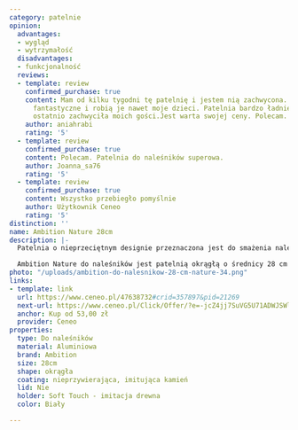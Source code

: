```yaml
---
category: patelnie
opinion:
  advantages:
  - wygląd
  - wytrzymałość
  disadvantages:
  - funkcjonalność
  reviews:
  - template: review
    confirmed_purchase: true
    content: Mam od kilku tygodni tę patelnię i jestem nią zachwycona. Naleśniki wychodzą
      fantastyczne i robią je nawet moje dzieci. Patelnia bardzo ładnie wygląda i
      ostatnio zachwyciła moich gości.Jest warta swojej ceny. Polecam.
    author: aniahrabi
    rating: '5'
  - template: review
    confirmed_purchase: true
    content: Polecam. Patelnia do naleśników superowa.
    author: Joanna_sa76
    rating: '5'
  - template: review
    confirmed_purchase: true
    content: Wszystko przebiegło pomyślnie
    author: Użytkownik Ceneo
    rating: '5'
distinction: ''
name: Ambition Nature 28cm
description: |-
  Patelnia o nieprzeciętnym designie przeznaczona jest do smażenia naleśników. Naczynie Ambition z linii Nature zostało wykonane z aluminium. Wnętrze patelni pokrywa specjalna powłoka nieprzywierająca. Dzięki połączeniu tych właściwości jej użycie jest jednocześnie energooszczędne i intuicyjne, a ciasto nie przywiera do powierzchni podczas smażenia.

  Ambition Nature do naleśników jest patelnią okrągłą o średnicy 28 cm i wysokości 1,6 cm. Posiada grube trzymilimetrowe dno indukcyjne, które jest odporne na odkształcenia. Tym, co wyróżnia model pośród konkurencji, jest jego ciekawy i nowoczesny design. Rączka patelni została pokryta materiałem Soft Touch, który swoim wyglądem łudząco przypomina drewno. Natomiast aluminium, z którego wykonano główną część patelni, imituje biały kamień. Patelnia jest przystosowana do każdego rodzaju kuchenek, włącznie z kuchenką indukcyjną. Wygląda stylowo i niebanalnie - sprawdzi się w każdej kuchni.
photo: "/uploads/ambition-do-nalesnikow-28-cm-nature-34.png"
links:
- template: link
  url: https://www.ceneo.pl/47638732#crid=357897&pid=21269
  next-url: https://www.ceneo.pl/Click/Offer/?e=-jcZ4jj7SuVG5U71ADWJSWlGyvc-j1b8kWE_IakUYv3Cadus6axoWGHJz1LaVKjJH6y-zjJvvhmMKZovXEErMxhiiTNcalWfzbB_1kpCfEgp4d_qdAMUie-SQYZX8Ln0_SMxBPn21M8_IxHUXH2HaRoZSbexVZUa_qPY6Kv4-9FYLcsb8C159j8PIpalIfzQwPC1KK1zSpVCjb95vRi-rDglfUSgVdLq7gZAry6S2S2oxzTl_Uoj8ub-V9zdiqgvE69DAkfjwmETI5tUfC-pDK-quftKeLVB4edm8inLlQsnBmZnbPkVmAwpCytnuhH7RaTRYApF4uaRpdib0jAFOqVQTMJZBQ3dKz1Pmn1OGgL_xeVof3-pI6VQTMJZBQ3dpVBMwlkFDd3QaBcjLVSHN2vKPZjIvZEeULEqf0pCzvWfY8MK_2RkPB6CTu0qsTWiampN3VfaQN-2IIopChzgu9D0coIIL2v6PxmvZsM0I3u1pp2s6bV3ipP1l-cBi_ZNP8fhmNswdm0=&a=2&rc=notset
  anchor: Kup od 53,00 zł
  provider: Ceneo
properties:
  type: Do naleśników
  material: Aluminiowa
  brand: Ambition
  size: 28cm
  shape: okrągła
  coating: nieprzywierająca, imitująca kamień
  lid: Nie
  holder: Soft Touch - imitacja drewna
  color: Biały

---
```

